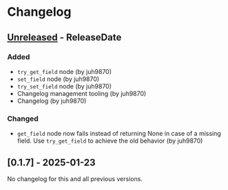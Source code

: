 # Changelog

<!-- next-header -->

## [Unreleased] - ReleaseDate

### Added

- `try_get_field` node (by juh9870)
- `set_field` node (by juh9870)
- `try_set_field` node (by juh9870)
- Changelog management tooling (by juh9870)
- Changelog (by juh9870)

### Changed

- `get_field` node now fails instead of returning None in case of a missing field. Use `try_get_field` to achieve the old behavior (by juh9870)

## [0.1.7] - 2025-01-23

No changelog for this and all previous versions.

<!-- next-url -->

[Unreleased]: https://github.com/juh9870/dbe/compare/v0.1.7...HEAD